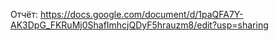 Отчёт: https://docs.google.com/document/d/1paQFA7Y-AK3DpG_FKRuMj0ShafImhcjQDyF5hrauzm8/edit?usp=sharing
